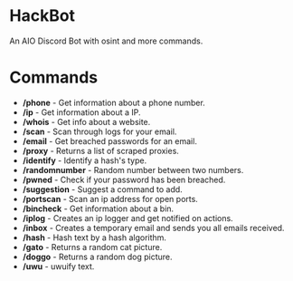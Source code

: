 # HackBot
An AIO Discord Bot with osint and more commands.

# Commands
- **/phone** - Get information about a phone number.
- **/ip** - Get information about a IP.
- **/whois** - Get info about a website.
- **/scan** - Scan through logs for your email.
- **/email** - Get breached passwords for an email.
- **/proxy** - Returns a list of scraped proxies.
- **/identify** - Identify a hash's type.
- **/randomnumber** - Random number between two numbers.
- **/pwned** - Check if your password has been breached.
- **/suggestion** - Suggest a command to add.
- **/portscan** - Scan an ip address for open ports.
- **/bincheck** - Get information about a bin.
- **/iplog** - Creates an ip logger and get notified on actions.
- **/inbox** - Creates a temporary email and sends you all emails received.
- **/hash** - Hash text by a hash algorithm.
- **/gato** - Returns a random cat picture.
- **/doggo** - Returns a random dog picture.
- **/uwu** - uwuify text.
